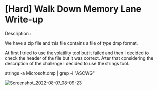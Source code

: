 # [Hard] Walk Down Memory Lane Write-up
Description : 

We have a zip file and this file contains a file of type dmp format.


At first I tried to use the volatility tool but it failed and then I decided to check the header of the file but it was correct. 
After that considering the description of the challenge I decided to use the strings tool.

strings -a Microsoft.dmp | grep -i "ASCWG"

![Screenshot_2022-08-07_08-09-23](https://user-images.githubusercontent.com/80649768/183290698-9b17f234-105b-40be-9d3d-eb40b84c89e6.png)
